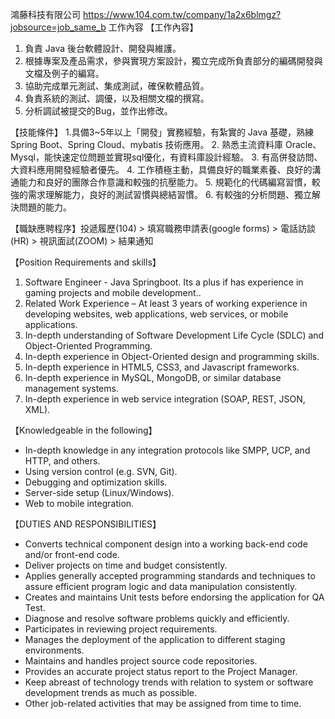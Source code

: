 
鴻藤科技有限公司 https://www.104.com.tw/company/1a2x6blmgz?jobsource=job_same_b
工作內容
【工作內容】
1. 負責 Java 後台軟體設計、開發與維護。
2. 根據專案及產品需求，參與實現方案設計，獨立完成所負責部分的編碼開發與文檔及例子的編寫。
3. 協助完成單元測試、集成測試，確保軟體品質。
4. 負責系統的測試、調優，以及相關文檔的撰寫。
5. 分析調試被提交的Bug，並作出修改。

【技能條件】
1.具備3~5年以上「開發」實務經驗，有紮實的 Java 基礎，熟練 Spring Boot、Spring Cloud、mybatis 技術應用。
2. 熟悉主流資料庫 Oracle、Mysql，能快速定位問題並實現sql優化，有資料庫設計經驗。
3. 有高併發訪問、大資料應用開發經驗者優先。
4. 工作積極主動，具備良好的職業素養、良好的溝通能力和良好的團隊合作意識和較強的抗壓能力。
5. 規範化的代碼編寫習慣，較強的需求理解能力，良好的測試習慣與總結習慣。
6. 有較強的分析問題、獨立解決問題的能力。

【職缺應聘程序】投遞履歷(104) > 填寫職務申請表(google forms) > 電話訪談(HR) > 視訊面試(ZOOM) > 結果通知


【Position Requirements and skills】
1. Software Engineer - Java Springboot. Its a plus if has experience in gaming projects and mobile development..
2. Related Work Experience – At least 3 years of working experience in developing websites, web applications, web services, or mobile applications.
3. In-depth understanding of Software Development Life Cycle (SDLC) and Object-Oriented Programming.
4. In-depth experience in Object-Oriented design and programming skills.
5. In-depth experience in HTML5, CSS3, and Javascript frameworks.
6. In-depth experience in MySQL, MongoDB, or similar database
   management systems.
7. In-depth experience in web service integration (SOAP, REST, JSON, XML).

【Knowledgeable in the following】
* In-depth knowledge in any integration protocols like SMPP, UCP, and HTTP, and others.
* Using version control (e.g. SVN, Git).
* Debugging and optimization skills.
* Server-side setup (Linux/Windows).
* Web to mobile integration.

【DUTIES AND RESPONSIBILITIES】
* Converts technical component design into a working back-end code and/or front-end code.
* Deliver projects on time and budget consistently.
* Applies generally accepted programming standards and techniques to assure efficient program logic and data manipulation consistently.
* Creates and maintains Unit tests before endorsing the application for QA Test.
* Diagnose and resolve software problems quickly and efficiently.
* Participates in reviewing project requirements.
* Manages the deployment of the application to different staging environments.
* Maintains and handles project source code repositories.
* Provides an accurate project status report to the Project Manager.
* Keep abreast of technology trends with relation to system or software development trends as much as possible.
* Other job-related activities that may be assigned from time to time.